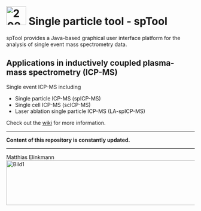 # <img width="53" height="50" alt="20240418_symbol" src="https://github.com/user-attachments/assets/ed5ca55e-35ed-42b4-a225-273b7f2ff93d" /> Single particle tool - spTool

spTool provides a Java-based graphical user interface platform for the analysis of single event mass spectrometry data.

## Applications in inductively coupled plasma-mass spectrometry (ICP-MS)
Single event ICP-MS including
- Single particle ICP-MS (spICP-MS)
- Single cell ICP-MS (scICP-MS)
- Laser ablation single particle ICP-MS (LA-spICP-MS)

Check out the [wiki](https://github.com/melinkmann/spTool3-release/wiki) for more information.

***
**Content of this repository is constantly updated.**
***
Matthias Elinkmann
<img width="1920" height="120" alt="Bild1" src="https://github.com/user-attachments/assets/9ee0553a-ed71-4b2c-aa71-99c006845925" />
